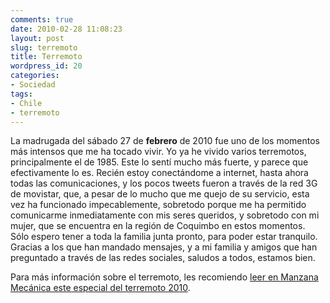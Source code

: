 ```yaml
---
comments: true
date: 2010-02-28 11:08:23
layout: post
slug: terremoto
title: Terremoto
wordpress_id: 20
categories:
- Sociedad
tags:
- Chile
- terremoto
---
```


La madrugada del sábado 27 de **febrero** de 2010 fue uno de los momentos más intensos que me ha tocado vivir. Yo ya he vivido varios terremotos, principalmente el de 1985. Este lo sentí mucho más fuerte, y parece que efectivamente lo es. Recién estoy conectándome a internet, hasta ahora todas las comunicaciones, y los pocos tweets fueron a través de la red 3G de movistar, que, a pesar de lo mucho que me quejo de su servicio, esta vez ha funcionado impecablemente, sobretodo porque me ha permitido comunicarme inmediatamente con mis seres queridos, y sobretodo con mi mujer, que se encuentra en la región de Coquimbo en estos momentos.  
Sólo espero tener a toda la familia junta pronto, para poder estar tranquilo.  
Gracias a los que han mandado mensajes, y a mi familia y amigos que han preguntado a través de las redes sociales, saludos a todos, estamos bien.

Para más información sobre el terremoto, les recomiendo [leer en Manzana Mecánica este especial del terremoto 2010](http://www.manzanamecanica.org/2010/02/especial_terremoto_en_chile.html).



